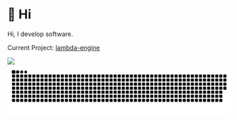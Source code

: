 # 👋 Hi
Hi, I develop software.

Current Project: [lambda-engine](https://github.com/Interfiber/lambda-engine.git)

![](https://github-readme-stats.vercel.app/api?username=Interfiber&show_icons=true&theme=dark)
![](https://raw.githubusercontent.com/Interfiber/Interfiber/output/github-contribution-grid-snake.svg)
